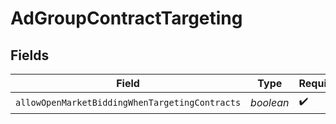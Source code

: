 # AdGroupContractTargeting


## Fields

| Field                                          | Type                                           | Required                                       | Description                                    |
| ---------------------------------------------- | ---------------------------------------------- | ---------------------------------------------- | ---------------------------------------------- |
| `allowOpenMarketBiddingWhenTargetingContracts` | *boolean*                                      | :heavy_check_mark:                             | N/A                                            |